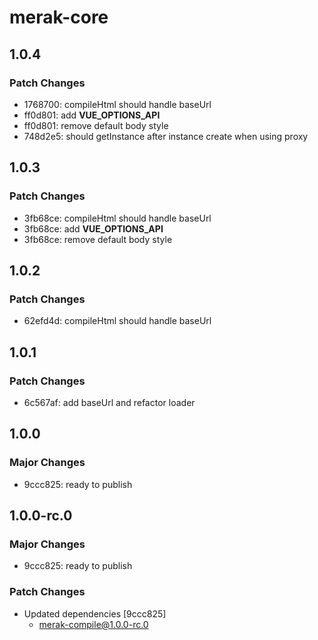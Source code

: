 # merak-core

## 1.0.4

### Patch Changes

- 1768700: compileHtml should handle baseUrl
- ff0d801: add **VUE_OPTIONS_API**
- ff0d801: remove default body style
- 748d2e5: should getInstance after instance create when using proxy

## 1.0.3

### Patch Changes

- 3fb68ce: compileHtml should handle baseUrl
- 3fb68ce: add **VUE_OPTIONS_API**
- 3fb68ce: remove default body style

## 1.0.2

### Patch Changes

- 62efd4d: compileHtml should handle baseUrl

## 1.0.1

### Patch Changes

- 6c567af: add baseUrl and refactor loader

## 1.0.0

### Major Changes

- 9ccc825: ready to publish

## 1.0.0-rc.0

### Major Changes

- 9ccc825: ready to publish

### Patch Changes

- Updated dependencies [9ccc825]
  - merak-compile@1.0.0-rc.0
